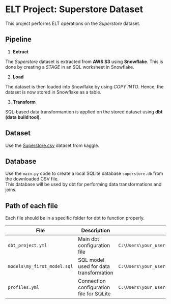 # ELT Project: Superstore Dataset

This project performs ELT operations on the *Superstore* dataset.

## Pipeline

1. **Extract**

The *Superstore* dataset is extracted from **AWS S3** using **Snowflake**. This is done by creating a *STAGE* in an SQL worksheet in Snowflake.

2. **Load**

The dataset is then loaded into Snowflake by using *COPY INTO*. Hence, the dataset is now stored in Snowflake as a table.

3. **Transform**

SQL-based data transformantion is applied on the stored dataset using **dbt (data build tool)**.

## Dataset

Use the [Superstore.csv](https://www.kaggle.com/datasets/vivek468/superstore-dataset-final) dataset from kaggle.

## Database

Use the `main.py` code to create a local SQLite database `superstore.db` from the downloaded CSV file.  
This database will be used by dbt for performing data transformations and joins.

## Path of each file

Each file should be in a specific folder for dbt to function properly.

| File | Description | Path |
|------|--------------|------|
| `dbt_project.yml` | Main dbt configuration file | `C:\Users\your_username\Desktop\dbt_project\` |
| `models\my_first_model.sql` | SQL model used for data transformation | `C:\Users\your_username\Desktop\dbt_project\models\` |
| `profiles.yml` | Connection configuration file for SQLite | `C:\Users\your_username\.dbt\` |